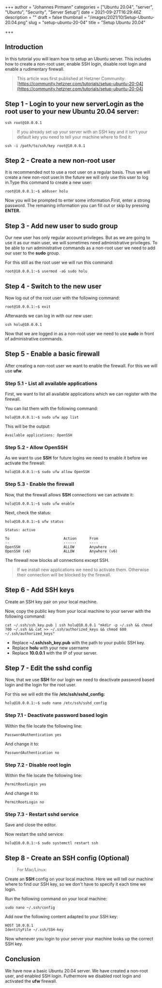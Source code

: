 +++
author = "Johannes Pirmann"
categories = ["Ubuntu 20.04", "server", "Ubuntu", "Security", "Server Setup"]
date = 2021-09-27T16:29:46Z
description = ""
draft = false
thumbnail = "/images/2021/10/Setup-Ubuntu-20.04.png"
slug = "setup-ubuntu-20-04"
title = "Setup Ubuntu 20.04"

+++


## Introduction

In this tutorial you will learn how to setup an Ubuntu server. This includes how to create a non-root user, enable SSH login, disable root login and enable a rudimentary firewall.

> This article was first published at Hetzner Community: [https://community.hetzner.com/tutorials/setup-ubuntu-20-04](https://community.hetzner.com/tutorials/setup-ubuntu-20-04)

## Step 1 - Login to your new serverLogin as the root user to your new Ubuntu 20.04 server:

```shell
ssh root@10.0.0.1
```

> If you already set up your server with an SSH key and it isn't your default key you need to tell your machine where to find it:

```shell
ssh -i /path/to/ssh/key root@10.0.0.1
```

## Step 2 - Create a new non-root user

It is recommended not to use a root user on a regular basis. Thus we will create a new non-root user.In the future we will only use this user to log in.Type this command to create a new user:

```shell
root@10.0.0.1:~$ adduser holu
```

Now you will be prompted to enter some information.First, enter a strong password. The remaining information you can fill out or skip by pressing **ENTER.**

## Step 3 - Add new user to sudo group

Our new user has only regular account privileges. But as we are going to use it as our main user, we will sometimes need administrative privileges. To be able to run administrative commands as a non-root user we need to add our user to the **sudo** group.

For this still as the root user we will run this command:

```shell
root@10.0.0.1:~$ usermod -aG sudo holu
```

## Step 4 - Switch to the new user

Now log out of the root user with the following command:

```shell
root@10.0.0.1:~$ exit
```

Afterwards we can log in with our new user:

```shell
ssh holu@10.0.0.1
```

Now that we are logged in as a non-root user we need to use **sudo** in front of administrative commands.

## Step 5 - Enable a basic firewall

After creating a non-root user we want to enable the firewall. For this we will use **ufw**.

### Step 5.1 - List all available applications

First, we want to list all available applications which we can register with the firewall.

You can list them with the following command:

```shell
holu@10.0.0.1:~$ sudo ufw app list
```

This will be the output:

```shell
Available applications: OpenSSH
```

### Step 5.2 - Allow OpenSSH

As we want to use **SSH** for future logins we need to enable it before we activate the firewall:

```shell
holu@10.0.0.1:~$ sudo ufw allow OpenSSH
```

### Step 5.3 - Enable the firewall

Now, that the firewall allows **SSH** connections we can activate it:

```shell
holu@10.0.0.1:~$ sudo ufw enable
```

Next, check the status:

```shell
holu@10.0.0.1:~$ ufw status
```

```shell
Status: active

To                         Action      From
--                         ------      ----
OpenSSH                    ALLOW       Anywhere
OpenSSH (v6)               ALLOW       Anywhere (v6)
```

The firewall now blocks all connections except SSH.

> If we install new applications we need to activate them. Otherwise their connection will be blocked by the firewall.

## Step 6 - Add SSH keys

Create an SSH key pair on your local machine.

Now, copy the public key from your local machine to your server with the following command:

```shell
cat ~/.ssh/ssh_key.pub | ssh holu@10.0.0.1 "mkdir -p ~/.ssh && chmod 700 ~/.ssh && cat >> ~/.ssh/authorized_keys && chmod 600 ~/.ssh/authorized_keys"
```

* Replace **~/.ssh/ssh_key.pub** with the path to your public SSH key.
* Replace **holu** with your new username
* Replace **10.0.0.1** with the IP of your server.

## Step 7 - Edit the sshd config

Now, that we use **SSH** for our login we need to deactivate password based login and the login for the root user.

For this we will edit the file **/etc/ssh/sshd_config:**

```shell
holu@10.0.0.1:~$ sudo nano /etc/ssh/sshd_config
```

### Step 7.1 - Deactivate password based login

Within the file locate the following line:

```config
PasswordAuthentication yes
```

And change it to:

```config
PasswordAuthentication no
```

### Step 7.2 - Disable root login

Within the file locate the following line:

```config
PermitRootLogin yes
```

And change it to:

```config
PermitRootLogin no
```

### Step 7.3 - Restart sshd service

Save and close the editor.

Now restart the sshd service:

```shell
holu@10.0.0.1:~$ sudo systemctl restart ssh
```

## Step 8 - Create an SSH config (Optional)

> For Mac/Linux:

Create an **SSH** config on your local machine. Here we will tell our machine where to find our SSH key, so we don't have to specify it each time we login.

Run the following command on your local machine:

```shell
sudo nano ~/.ssh/config
```

Add now the following content adapted to your SSH key:

```config
HOST 10.0.0.1
IdentityFile ~/.ssh/SSH-key
```

Now whenever you login to your server your machine looks up the correct SSH key.

## Conclusion

We have now a basic Ubuntu 20.04 server. We have created a non-root user, and enabled SSH login. Futhermore we disabled root login and activated the **ufw** firewall.

